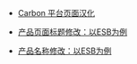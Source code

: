 - [Carbon 平台页面汉化](./carbon.md)

- [产品页面标题修改：以ESB为例](./page-title.md)

- [产品名称修改：以ESB为例](./product-name.md)
